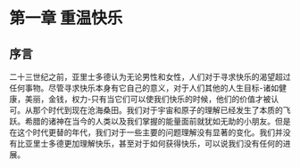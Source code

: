 # 第一章 重温快乐
## 序言
二十三世纪之前，亚里士多德认为无论男性和女性，人们对于寻求快乐的渴望超过任何事物。尽管寻求快乐本身有它自己的意义，对于人们其他的人生目标-诸如健康，美丽，金钱，权力-只有当它们可以使我们快乐的时候，他们的价值才被认可。从那个时代到现在沧海桑田。我们对于宇宙和原子的理解已经发生了本质的飞跃。希腊的诸神在当今的人类以及我们掌握的能量面前就犹如无助的小朋友。但是在这个时代更替的年代，我们对于一些主要的问题理解没有显著的变化。我们并没有比亚里士多德更加理解快乐，甚至对于如何获得快乐，可以说我们没有任何的进展。
